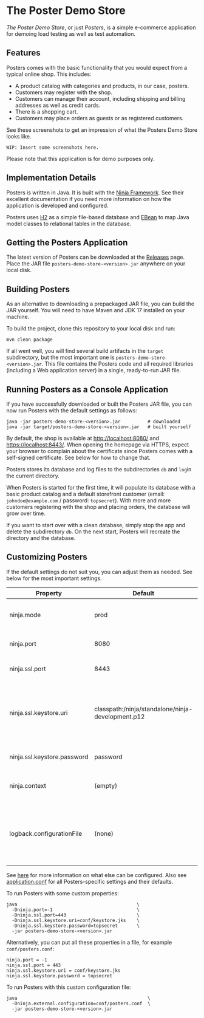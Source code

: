 # The Poster Demo Store

*The Poster Demo Store*, or just *Posters*, is a simple e-commerce application for demoing load testing as well as test automation.


## Features

Posters comes with the basic functionality that you would expect from a typical online shop. This includes:

* A product catalog with categories and products, in our case, posters.
* Customers may register with the shop.
* Customers can manage their account, including shipping and billing addresses as well as credit cards.
* There is a shopping cart.
* Customers may place orders as guests or as registered customers.

See these screenshots to get an impression of what the Posters Demo Store looks like.

    WIP: Insert some screenshots here.

Please note that this application is for demo purposes only.


## Implementation Details

Posters is written in Java. It is built with the [Ninja Framework](https://www.ninjaframework.org/). See their excellent documentation if you need more information on how the application is developed and configured. 

Posters uses [H2](https://www.h2database.com/) as a simple file-based database and [EBean](https://ebean.io/) to map Java model classes to relational tables in the database.


## Getting the Posters Application

The latest version of Posters can be downloaded at the [Releases](https://github.com/Xceptance/posters-demo-store/releases) page. Place the JAR file `posters-demo-store-<version>.jar` anywhere on your local disk.


## Building Posters

As an alternative to downloading a prepackaged JAR file, you can build the JAR yourself. You will need to have Maven and JDK 17 installed on your machine.

To build the project, clone this repository to your local disk and run:

```
mvn clean package
```

If all went well, you will find several build artifacts in the `target` subdirectory, but the most important one is `posters-demo-store-<version>.jar`. This file contains the Posters code and all required libraries (including a Web application server) in a single, ready-to-run JAR file.


## Running Posters as a Console Application

If you have successfully downloaded or built the Posters JAR file, you can now run Posters with the default settings as follows:  

```
java -jar posters-demo-store-<version>.jar          # downloaded
java -jar target/posters-demo-store-<version>.jar   # built yourself
```

By default, the shop is available at [http://localhost:8080/](http://localhost:8080/) and [https://localhost:8443/](https://localhost:8443/). When opening the homepage via HTTPS, expect your browser to complain about the certificate since Posters comes with a self-signed certificate. See below for how to change that.

Posters stores its database and log files to the subdirectories `db` and `log`in the current directory.

When Posters is started for the first time, it will populate its database with a basic product catalog and a default storefront customer (email: `johndoe@example.com` / password: `topsecret`). With more and more customers registering with the shop and placing orders, the database will grow over time.

If you want to start over with a clean database, simply stop the app and delete the subdirectory `db`. On the next start, Posters will recreate the directory and the database.


## Customizing Posters

If the default settings do not suit you, you can adjust them as needed. See below for the most important settings.

| Property | Default | Description |
| -------- | ------- | ----------- |
| ninja.mode | prod | The application mode, one of `prod`, `test`, and `dev`. |
| ninja.port | 8080 | The HTTP port. Use -1 to disable HTTP. |
| ninja.ssl.port | 8443 | The HTTPS port. Use -1 to disable HTTPS. |
| ninja.ssl.keystore.uri | classpath:/ninja/standalone/ninja-development.p12 | The URI to a key store with a custom server certificate. You will need to create and populate the key store. |
| ninja.ssl.keystore.password | password | The password to open the key store/the key. |
| ninja.context | (empty) | The context path where Posters will live, such as `/posters`. |
| logback.configurationFile | (none) | The path to a custom configuration file for the [Logback logging framework](https://logback.qos.ch/manual/configuration.html), such as `conf/logback.xml`. |

See [here](https://www.ninjaframework.org/documentation/configuration_and_modes.html) for more information on what else can be configured. Also see [application.conf](./src/main/java/conf/application.conf) for all Posters-specific settings and their defaults.

To run Posters with some custom properties: 

```
java                                            \
  -Dninja.port=-1                               \
  -Dninja.ssl.port=443                          \
  -Dninja.ssl.keystore.uri=conf/keystore.jks    \
  -Dninja.ssl.keystore.password=topsecret       \
  -jar posters-demo-store-<version>.jar
```

Alternatively, you can put all these properties in a file, for example `conf/posters.conf`:

```
ninja.port = -1
ninja.ssl.port = 443
ninja.ssl.keystore.uri = conf/keystore.jks
ninja.ssl.keystore.password = topsecret
```

To run Posters with this custom configuration file:

```
java                                                \
  -Dninja.external.configuration=conf/posters.conf  \
  -jar posters-demo-store-<version>.jar
```

